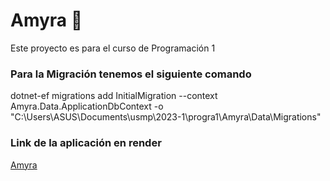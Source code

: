 # Amyra 🍫 
Este proyecto es para el curso de Programación 1

### Para la Migración tenemos el siguiente comando
dotnet-ef migrations add InitialMigration --context Amyra.Data.ApplicationDbContext -o "C:\Users\ASUS\Documents\usmp\2023-1\progra1\Amyra\Data\Migrations"

### Link de la aplicación en render
[Amyra](https://amyra.onrender.com)

